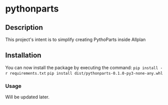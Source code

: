 # pythonparts
## Description
This project's intent is to simplify creating PythoParts inside Allplan

## Installation
You can now install the package by executing the command:
```pip install -r requirements.txt```
```pip install dist/pythonparts-0.1.0-py3-none-any.whl```

### Usage
Will be updated later.